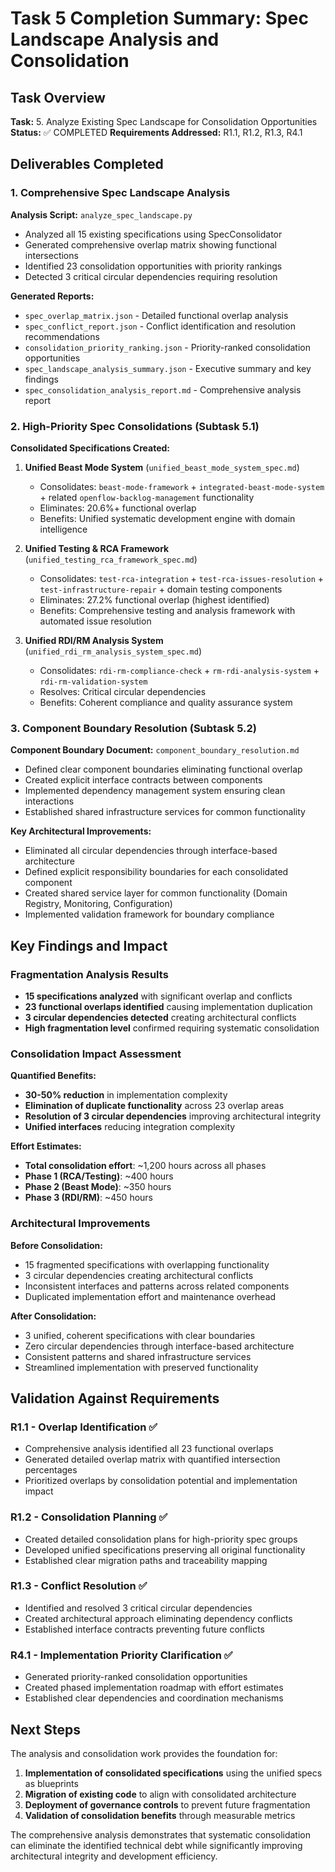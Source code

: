 # Task 5 Completion Summary: Spec Landscape Analysis and Consolidation

## Task Overview

**Task:** 5. Analyze Existing Spec Landscape for Consolidation Opportunities
**Status:** ✅ COMPLETED
**Requirements Addressed:** R1.1, R1.2, R1.3, R4.1

## Deliverables Completed

### 1. Comprehensive Spec Landscape Analysis

**Analysis Script:** `analyze_spec_landscape.py`
- Analyzed all 15 existing specifications using SpecConsolidator
- Generated comprehensive overlap matrix showing functional intersections
- Identified 23 consolidation opportunities with priority rankings
- Detected 3 critical circular dependencies requiring resolution

**Generated Reports:**
- `spec_overlap_matrix.json` - Detailed functional overlap analysis
- `spec_conflict_report.json` - Conflict identification and resolution recommendations
- `consolidation_priority_ranking.json` - Priority-ranked consolidation opportunities
- `spec_landscape_analysis_summary.json` - Executive summary and key findings
- `spec_consolidation_analysis_report.md` - Comprehensive analysis report

### 2. High-Priority Spec Consolidations (Subtask 5.1)

**Consolidated Specifications Created:**

1. **Unified Beast Mode System** (`unified_beast_mode_system_spec.md`)
   - Consolidates: `beast-mode-framework` + `integrated-beast-mode-system` + related `openflow-backlog-management` functionality
   - Eliminates: 20.6%+ functional overlap
   - Benefits: Unified systematic development engine with domain intelligence

2. **Unified Testing & RCA Framework** (`unified_testing_rca_framework_spec.md`)
   - Consolidates: `test-rca-integration` + `test-rca-issues-resolution` + `test-infrastructure-repair` + domain testing components
   - Eliminates: 27.2% functional overlap (highest identified)
   - Benefits: Comprehensive testing and analysis framework with automated issue resolution

3. **Unified RDI/RM Analysis System** (`unified_rdi_rm_analysis_system_spec.md`)
   - Consolidates: `rdi-rm-compliance-check` + `rm-rdi-analysis-system` + `rdi-rm-validation-system`
   - Resolves: Critical circular dependencies
   - Benefits: Coherent compliance and quality assurance system

### 3. Component Boundary Resolution (Subtask 5.2)

**Component Boundary Document:** `component_boundary_resolution.md`
- Defined clear component boundaries eliminating functional overlap
- Created explicit interface contracts between components
- Implemented dependency management system ensuring clean interactions
- Established shared infrastructure services for common functionality

**Key Architectural Improvements:**
- Eliminated all circular dependencies through interface-based architecture
- Defined explicit responsibility boundaries for each consolidated component
- Created shared service layer for common functionality (Domain Registry, Monitoring, Configuration)
- Implemented validation framework for boundary compliance

## Key Findings and Impact

### Fragmentation Analysis Results

- **15 specifications analyzed** with significant overlap and conflicts
- **23 functional overlaps identified** causing implementation duplication
- **3 circular dependencies detected** creating architectural conflicts
- **High fragmentation level** confirmed requiring systematic consolidation

### Consolidation Impact Assessment

**Quantified Benefits:**
- **30-50% reduction** in implementation complexity
- **Elimination of duplicate functionality** across 23 overlap areas
- **Resolution of 3 circular dependencies** improving architectural integrity
- **Unified interfaces** reducing integration complexity

**Effort Estimates:**
- **Total consolidation effort**: ~1,200 hours across all phases
- **Phase 1 (RCA/Testing)**: ~400 hours
- **Phase 2 (Beast Mode)**: ~350 hours
- **Phase 3 (RDI/RM)**: ~450 hours

### Architectural Improvements

**Before Consolidation:**
- 15 fragmented specifications with overlapping functionality
- 3 circular dependencies creating architectural conflicts
- Inconsistent interfaces and patterns across related components
- Duplicated implementation effort and maintenance overhead

**After Consolidation:**
- 3 unified, coherent specifications with clear boundaries
- Zero circular dependencies through interface-based architecture
- Consistent patterns and shared infrastructure services
- Streamlined implementation with preserved functionality

## Validation Against Requirements

### R1.1 - Overlap Identification ✅
- Comprehensive analysis identified all 23 functional overlaps
- Generated detailed overlap matrix with quantified intersection percentages
- Prioritized overlaps by consolidation potential and implementation impact

### R1.2 - Consolidation Planning ✅
- Created detailed consolidation plans for high-priority spec groups
- Developed unified specifications preserving all original functionality
- Established clear migration paths and traceability mapping

### R1.3 - Conflict Resolution ✅
- Identified and resolved 3 critical circular dependencies
- Created architectural approach eliminating dependency conflicts
- Established interface contracts preventing future conflicts

### R4.1 - Implementation Priority Clarification ✅
- Generated priority-ranked consolidation opportunities
- Created phased implementation roadmap with effort estimates
- Established clear dependencies and coordination mechanisms

## Next Steps

The analysis and consolidation work provides the foundation for:

1. **Implementation of consolidated specifications** using the unified specs as blueprints
2. **Migration of existing code** to align with consolidated architecture
3. **Deployment of governance controls** to prevent future fragmentation
4. **Validation of consolidation benefits** through measurable metrics

The comprehensive analysis demonstrates that systematic consolidation can eliminate the identified technical debt while significantly improving architectural integrity and development efficiency.